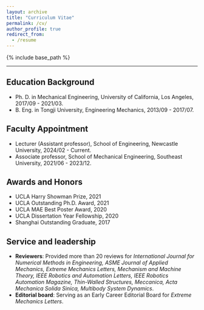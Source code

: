 ```yaml
---
layout: archive
title: "Curriculum Vitae"
permalink: /cv/
author_profile: true
redirect_from:
  - /resume
---
```


{% include base_path %}

---

Education Background
---
* Ph. D. in Mechanical Engineering, University of California, Los Angeles, 2017/09 - 2021/03.
* B. Eng. in Tongji University, Engineering Mechanics, 2013/09 - 2017/07.

Faculty Appointment
---
* Lecturer (Assistant professor), School of Engineering, Newcastle University, 2024/02 - Current.
* Associate professor, School of Mechanical Engineering, Southeast University, 2021/06 - 2023/12.

Awards and Honors
---
* UCLA Harry Showman Prize, 2021
* UCLA Outstanding Ph.D. Award, 2021
* UCLA MAE Best Poster Award, 2020
* UCLA Dissertation Year Fellowship, 2020
* Shanghai Outstanding Graduate, 2017

Service and leadership
---
* **Reviewers**: Provided more than 20 reviews for *International Journal for Numerical Methods in Engineering, ASME Journal of Applied Mechanics, Extreme Mechanics Letters, Mechanism and Machine Theory, IEEE Robotics and Automation Letters, IEEE Robotics Automation Magazine, Thin-Walled Structures, Meccanica, Acta Mechanica Solida Sinica, Multibody System Dynamics*.
* **Editorial board**: Serving as an Early Career Editorial Board for *Extreme Mechanics Letters*.


